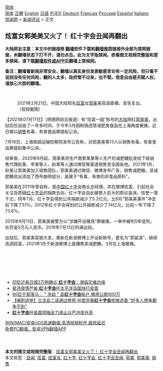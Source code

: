  <!-- 面包屑导航 --> <div class="breadcrumb"><!-- GTranslate: https://gtranslate.io/ -->  <div class="switcher notranslate">  <div class="selected">  <a href="#" onclick="return false;"> 简体</a>  </div>  <div class="option">  <a href="https://www.bannedbook.org" onclick="doGTranslate('zh-CN|zh-CN');jQuery('div.switcher div.selected a').html(jQuery(this).html());return false;" title="简体中文" class="nturl selected"> 简体</a>  <a href="https://www.bannedbook.org/zh-tw/" onclick="doGTranslate('zh-CN|zh-TW');jQuery('div.switcher div.selected a').html(jQuery(this).html());return false;" title="繁體中文" class="nturl"> 正體</a>  <a href="https://www.bannedbook.org/en/" onclick="doGTranslate('zh-CN|en');jQuery('div.switcher div.selected a').html(jQuery(this).html());return false;" title="English" class="nturl"> English</a>  <a href="https://www.bannedbook.org/ja/" onclick="doGTranslate('zh-CN|ja');jQuery('div.switcher div.selected a').html(jQuery(this).html());return false;" title="日本語" class="nturl"> 日語</a>  <a href="https://www.bannedbook.org/ko/" onclick="doGTranslate('zh-CN|ko');jQuery('div.switcher div.selected a').html(jQuery(this).html());return false;" title="한국어" class="nturl"> 한국어</a>  <a href="https://www.bannedbook.org/de/" onclick="doGTranslate('zh-CN|de');jQuery('div.switcher div.selected a').html(jQuery(this).html());return false;" title="Deutsch" class="nturl"> Deutsch</a>  <a href="https://www.bannedbook.org/fr/" onclick="doGTranslate('zh-CN|fr');jQuery('div.switcher div.selected a').html(jQuery(this).html());return false;" title="Français" class="nturl"> Français</a>  <a href="https://www.bannedbook.org/ru/" onclick="doGTranslate('zh-CN|ru');jQuery('div.switcher div.selected a').html(jQuery(this).html());return false;" title="Русский" class="nturl"> Русский</a>  <a href="https://www.bannedbook.org/es/" onclick="doGTranslate('zh-CN|es');jQuery('div.switcher div.selected a').html(jQuery(this).html());return false;" title="Español" class="nturl"> Español</a>  <a href="https://www.bannedbook.org/it/" onclick="doGTranslate('zh-CN|it');jQuery('div.switcher div.selected a').html(jQuery(this).html());return false;" title="Italiano" class="nturl"> Italiano</a>  </div>  </div>      <div class='breadcrumb-sub'><!-- Breadcrumb NavXT 6.3.0 --> <a href="https://www.bannedbook.org/" class="home">禁闻网</a> &gt; <a href="https://www.bannedbook.org/bnews/comments/" class="category">新闻评论</a> &gt; 正文</div></div><h2>炫富女郭美美又火了！ 红十字会丑闻再翻出</h2> <p class="notice"><b>大陆网友注意：本文中的链接除 <a href="https://github.com/bannedbook/fanqiang" >翻墙</a>软件下载和<a href="https://github.com/killgcd/justmysocks/blob/master/README.md">翻墙推荐</a>链接外全部为禁网链接，未翻墙状态下打不开，请勿点击。此为文字版禁闻，欲看图文视频完整版和更多禁闻，请下载<a href="https://github.com/bannedbook/fanqiang">翻墙软件或APP</a>后翻墙上禁闻网。</p><p>备注：翻墙看新闻非常安全，翻墙以真实身份发表敏感言论有一定风险，但只看不说则没有任何风险，翻的人太多，政府管不过来，也不管。信息自由是天赋人权，请放心大胆的翻墙。</b></p>  <div class="entry"> <br /> <figure><a href="https://i2.wp.com/upload-images-bucket-v64rleca837do.s3.eu-west-1.amazonaws.com/wp-content/uploads/2021/07/17155308/biao-zhi-tu-7-800x450-1-800x450-1.jpeg?fit=800%2C450&#038;ssl=1" data-caption="2021年2月21日，中国大陆知名炫富女郭美美高调直播，宣告复出。（视频截图）"></a><figcaption class="wp-caption-text">2021年2月21日，中国大陆知名<a href="https://www.bannedbook.org/bnews/tag/%e7%82%ab%e5%af%8c/" class="st_tag internal_tag" rel="tag" title="标签 炫富 下的日志">炫富</a>女<a href="https://www.bannedbook.org/bnews/tag/%e9%83%ad%e7%be%8e/" class="st_tag internal_tag" rel="tag" title="标签 郭美 下的日志">郭美</a>美高调直播，宣告复出。（视频截图）</figcaption></figure> <p>【2021年07月17日】（明德网综合报道）有“炫富一姐”称号的<span class='wp_keywordlink_affiliate'><a href="https://www.bannedbook.org/" title="大陆" target="_blank">大陆</a></span>网红<a href="https://www.bannedbook.org/bnews/tag/%e9%83%ad%e7%be%8e%e7%be%8e/" class="st_tag internal_tag" rel="tag" title="标签 郭美美 下的日志">郭美美</a>，出狱后仅自由了一年多时间，于今年3月因制销违禁减肥类食品在上海再度被捕，近日被以<a href="https://www.bannedbook.org/bnews/tag/%E9%94%80%E5%94%AE/" class="st_tag internal_tag" rel="tag" title="标签 销售 下的日志">销售</a>有毒、有害食品罪提起公诉。</p> <p>7月16日，上海铁路运输检察院发布公告称，对郭美美等13人以销售有毒、有害食品罪提起集中公诉。</p>  <p>经审查，2020年9月起，周某某将生产商曾某某等人生产的减肥糖批发给下级销售代理赵某、李某等人，赵某等人通过微信等渠道销售至全国各地。2021年1月，赵某让郭美美加入销售团队，郭美美通过微信、微博发布广告，销售减肥糖。该减肥糖验出添加了西布曲明成分，是属于“有毒、有害的非食品原料”。</p> <p>郭美美在2011年曾自称，是<span class='wp_keywordlink_affiliate'><a href="https://www.bannedbook.org/" title="中国" target="_blank">中国</a></span><a href="https://www.bannedbook.org/bnews/tag/%E7%BA%A2%E5%8D%81%E5%AD%97/" class="st_tag internal_tag" rel="tag" title="标签 红十字 下的日志">红十字</a>会商业总经理，并在微博炫富，引起社会关注及质疑<a href="https://www.bannedbook.org/bnews/tag/%E7%BA%A2%E5%8D%81%E5%AD%97%E4%BC%9A/" class="st_tag internal_tag" rel="tag" title="标签 红十字会 下的日志">红十字会</a>的捐款去向，红十字会自此被卷入巨大的舆论漩涡，信誉一落千丈。同年7月，红十字会得到公共捐款减少了5.2亿元，比6月“郭美美事件”冲击前下降了51%。2012年红十字会得到的公共捐款减少了74亿元，比前一年下降了73.6%。</p>  <p>2015年9月11日，郭美美被警方以“涉嫌开设赌场”罪被捕，一审中被判5年徒刑，处罚金5万元人民币。2019年7月13日刑满出狱。</p> <p>出狱后，郭美美容貌大变，重新在新浪微博上开设新账号，更名为“郭宸溪”，继续高调炫富，2021年1月于新浪微博上直播售卖减肥糖，3月在上海被捕。</p>  <p>&nbsp;</p> <p>&nbsp;</p>  <p>&nbsp;</p> <ul class='op-related-articles' title='相关阅读'> <li><a href='https://www.bannedbook.org/bnews/worldnews/20210629/1576982.html' target='_blank'>印尼近来日增2万例确诊 <b>红十字会</b>：濒临灾难边缘</a></li> <li><a href='https://www.bannedbook.org/bnews/baitai/20210624/1573312.html' target='_blank'>斐济疫情严峻 <b>红十字会</b>吁太平洋岛国快打疫苗</a></li> <li><a href='https://www.bannedbook.org/bnews/baitai/20210530/1556594.html' target='_blank'>90后干部落马：＂洗劫＂县<b>红十字会</b>账户 挪用公款900万</a></li> <li><a href='https://www.bannedbook.org/bnews/comments/20210527/1554969.html' target='_blank'>【阉割选举】立法会二读通过修例 何君尧轰<b>红十字会</b>拒做选委 “好多人想争都争不到”</a></li> <li><a href='https://www.bannedbook.org/bnews/baitai/20210517/1548060.html' target='_blank'><b>红十字会</b>吁各国领袖全力遏止以巴冲突升高</a></li> </ul> <p class="texttj"> <a href="https://github.com/bannedbook/fanqiang/wiki/V2ray%E6%9C%BA%E5%9C%BA" target="_blank">WIN/MAC/安卓/iOS高速翻墙:高清视频秒开,超低延迟</a><br/> <a href="https://github.com/bannedbook/fanqiang/wiki/%E7%A6%81%E9%97%BB%E7%BD%91%E5%AE%89%E5%8D%93%E7%BF%BB%E5%A2%99%E6%96%B0%E9%97%BBAPP" target="_blank">免费PC翻墙、安卓VPN翻墙APP</a></p><p>&nbsp;</p><a name='sharetosocial'></a>  <div style="margin-bottom:5px;padding-bottom:5px;clear:both"> <div id="archive-pix-1" class="banner-ads"> <!-- AuctionX Display platform tag START --> <div id="26318x728x90x621x_ADSLOT2" clicktrack="%%CLICK_URL_ESC%%"></div> <!-- AuctionX Display platform tag END --> </div> <div id="archive-pix-2" class="banner-ads"> <!-- AuctionX Display platform tag START --> <div id="26315x300x250x621x_ADSLOT2" clicktrack="%%CLICK_URL_ESC%%"></div> <!-- AuctionX Display platform tag END --> </div> </div>    <div id="archive-pix-1" class="banner-ads"> <!-- AuctionX Display platform tag START --> <div id="26318x728x90x621x_ADSLOT3" clicktrack="%%CLICK_URL_ESC%%"></div> <!-- AuctionX Display platform tag END --> </div> <div><b>本文的图文或视频完整版</b>：<a href='https://www.bannedbook.org/bnews/comments/20210718/1589178.html'>炫富女郭美美又火了！ 红十字会丑闻再翻出</a></div>  </div><!--END ENTRY--> <div class="postfooter"> <div>本文标签：<a href="https://www.bannedbook.org/bnews/tag/%e4%b8%91%e9%97%bb/" rel="tag">丑闻</a>, <a href="https://www.bannedbook.org/bnews/tag/%e7%82%ab%e5%af%8c/" rel="tag">炫富</a>, <a href="https://www.bannedbook.org/bnews/tag/%e7%82%ab%e5%af%8c%e5%a5%b3/" rel="tag">炫富女</a>, <a href="https://www.bannedbook.org/bnews/tag/%E7%BA%A2%E5%8D%81%E5%AD%97/" rel="tag">红十字</a>, <a href="https://www.bannedbook.org/bnews/tag/%E7%BA%A2%E5%8D%81%E5%AD%97%E4%BC%9A/" rel="tag">红十字会</a>, <a href="https://www.bannedbook.org/bnews/tag/%e7%ba%a2%e5%8d%81%e5%ad%97%e4%bc%9a%e4%b8%91%e9%97%bb/" rel="tag">红十字会丑闻</a>, <a href="https://www.bannedbook.org/bnews/tag/%e9%83%ad%e7%be%8e/" rel="tag">郭美</a>, <a href="https://www.bannedbook.org/bnews/tag/%e9%83%ad%e7%be%8e%e7%be%8e/" rel="tag">郭美美</a>, <a href="https://www.bannedbook.org/bnews/tag/%E9%94%80%E5%94%AE/" rel="tag">销售</a></div>  </div><!--END POSTFOOTER--> 